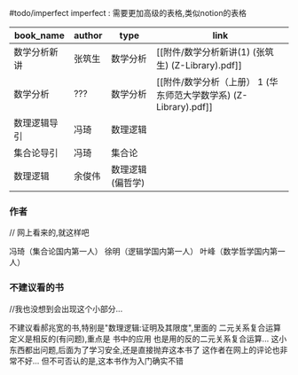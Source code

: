 #todo/imperfect
imperfect : 需要更加高级的表格,类似notion的表格



| book_name    | author | type     | link                                                             |
| ------------ | ------ | -------- | ---------------------------------------------------------------- |
| 数学分析新讲 | 张筑生 | 数学分析 | [[附件/数学分析新讲(1) (张筑生) (Z-Library).pdf]]                |
| 数学分析     | ???    | 数学分析 | [[附件/数学分析（上册） 1 (华东师范大学数学系) (Z-Library).pdf]] |
| 数理逻辑导引 | 冯琦   | 数理逻辑 |                                                                  |
| 集合论导引   | 冯琦   | 集合论   |                                                                  |
| 数理逻辑     | 余俊伟 | 数理逻辑(偏哲学)         |                                                                  |




### 作者
// 网上看来的,就这样吧

冯琦（集合论国内第一人）
徐明（逻辑学国内第一人）
叶峰（数学哲学国内第一人）


### 不建议看的书
//我也没想到会出现这个小部分...

不建议看郝兆宽的书,特别是"数理逻辑:证明及其限度",里面的 二元关系复合运算 定义是相反的(有问题),重点是 书中的应用 也是用的反的二元关系复合运算...
	这小东西都出问题,后面为了学习安全,还是直接抛弃这本书了
	这作者在网上的评论也非常不好...
	但不可否认的是,这本书作为入门确实不错




